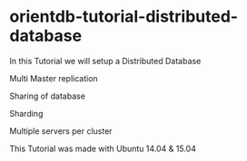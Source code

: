 # orientdb-tutorial-distributed-database

In this Tutorial we will setup a Distributed Database

Multi Master replication

Sharing of database

Sharding

Multiple servers per cluster

This Tutorial was made with Ubuntu 14.04 & 15.04